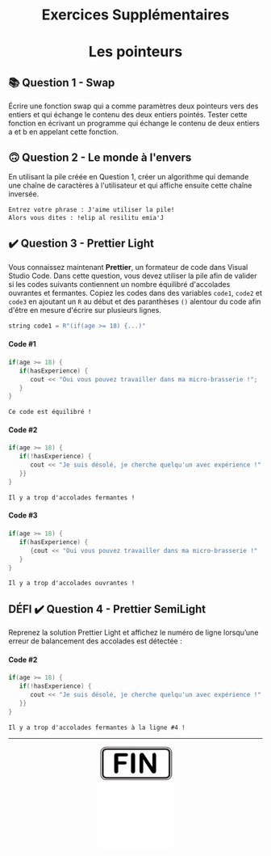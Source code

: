 <h1 align="center">Exercices Supplémentaires</h1>
<h1 align="center">Les pointeurs</h1>

## 📚 Question 1 - Swap

Écrire une fonction swap qui a comme paramètres deux pointeurs vers des entiers et qui échange le contenu des deux entiers pointés. Tester cette fonction en écrivant un programme qui échange le contenu de deux entiers a et b en appelant cette fonction.

## 🙃 Question 2 - Le monde à l'envers

En utilisant la pile créée en Question 1, créer un algorithme qui demande une chaîne de caractères à l'utilisateur et qui affiche ensuite cette chaîne inversée.

```plaintext
Entrez votre phrase : J'aime utiliser la pile!
Alors vous dites : !elip al resilitu emia'J
```

## ✔️ Question 3 - Prettier Light

Vous connaissez maintenant **Prettier**, un formateur de code dans Visual Studio Code. Dans cette question, vous devez utiliser la pile afin de valider si les codes suivants contiennent un nombre équilibré d'accolades ouvrantes et fermantes. Copiez les codes dans des variables `code1`, `code2` et `code3` en ajoutant un `R` au début et des paranthèses `()` alentour du code afin d'être en mesure d'écrire sur plusieurs lignes.

```cpp
string code1 = R"(if(age >= 18) {...)"
```

#### Code #1

```cpp
if(age >= 18) {
   if(hasExperience) {
      cout << "Oui vous pouvez travailler dans ma micro-brasserie !";
   }
}
```

```plaintext
Ce code est équilibré !
```

#### Code #2

```cpp
if(age >= 18) {
   if(!hasExperience) {
      cout << "Je suis désolé, je cherche quelqu'un avec expérience !"
   }}
}
```

```plaintext
Il y a trop d'accolades fermantes !
```

#### Code #3

```cpp
if(age >= 18) {
   if(hasExperience) {
      {cout << "Oui vous pouvez travailler dans ma micro-brasserie !"
   }
}
```

```plaintext
Il y a trop d'accolades ouvrantes !
```

## DÉFI ✔️ Question 4 - Prettier SemiLight
Reprenez la solution Prettier Light et affichez le numéro de ligne lorsqu’une erreur de balancement des accolades est détectée :

#### Code #2

```cpp
if(age >= 18) {
   if(!hasExperience) {
      cout << "Je suis désolé, je cherche quelqu'un avec expérience !"
   }}
}
```

```plaintext
Il y a trop d'accolades fermantes à la ligne #4 !
```

<hr/>
<p align="center"><img src="./images/end.png" alt="drawing" width="150"/></p>
